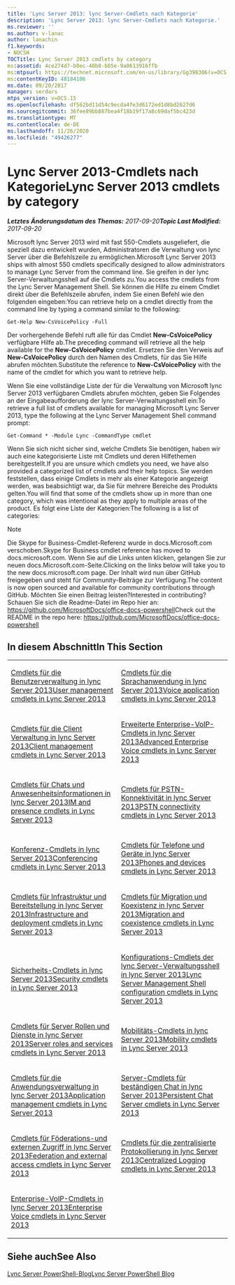 ```yaml
---
title: 'Lync Server 2013: lync Server-Cmdlets nach Kategorie'
description: 'Lync Server 2013: lync Server-Cmdlets nach Kategorie.'
ms.reviewer: ''
ms.author: v-lanac
author: lanachin
f1.keywords:
- NOCSH
TOCTitle: Lync Server 2013 cmdlets by category
ms:assetid: 4ce274d7-b0ec-40b8-b85e-9a0613916ffb
ms:mtpsurl: https://technet.microsoft.com/en-us/library/Gg398306(v=OCS.15)
ms:contentKeyID: 48184106
ms.date: 09/20/2017
manager: serdars
mtps_version: v=OCS.15
ms.openlocfilehash: df562bd11d54c9ecda4fe3d6172ed1d8bd2627d6
ms.sourcegitcommit: 36fee89bb887bea4f18b19f17a8c69daf5bc423d
ms.translationtype: MT
ms.contentlocale: de-DE
ms.lasthandoff: 11/26/2020
ms.locfileid: "49426277"
---
```

# <a name="lync-server-2013-cmdlets-by-category"></a><span data-ttu-id="e8f83-103">Lync Server 2013-Cmdlets nach Kategorie</span><span class="sxs-lookup"><span data-stu-id="e8f83-103">Lync Server 2013 cmdlets by category</span></span>

<div data-xmlns="http://www.w3.org/1999/xhtml">

<div class="topic" data-xmlns="http://www.w3.org/1999/xhtml" data-msxsl="urn:schemas-microsoft-com:xslt" data-cs="https://msdn.microsoft.com/">

<div data-asp="https://msdn2.microsoft.com/asp">



</div>

<div id="mainSection">

<div id="mainBody"><span data-ttu-id="e8f83-104">

<span> </span></span><span class="sxs-lookup"><span data-stu-id="e8f83-104">

<span> </span></span></span>

<span data-ttu-id="e8f83-105">_**Letztes Änderungsdatum des Themas:** 2017-09-20_</span><span class="sxs-lookup"><span data-stu-id="e8f83-105">_**Topic Last Modified:** 2017-09-20_</span></span>

<span data-ttu-id="e8f83-106">Microsoft lync Server 2013 wird mit fast 550-Cmdlets ausgeliefert, die speziell dazu entwickelt wurden, Administratoren die Verwaltung von lync Server über die Befehlszeile zu ermöglichen.</span><span class="sxs-lookup"><span data-stu-id="e8f83-106">Microsoft Lync Server 2013 ships with almost 550 cmdlets specifically designed to allow administrators to manage Lync Server from the command line.</span></span> <span data-ttu-id="e8f83-107">Sie greifen in der lync Server-Verwaltungsshell auf die Cmdlets zu.</span><span class="sxs-lookup"><span data-stu-id="e8f83-107">You access the cmdlets from the Lync Server Management Shell.</span></span> <span data-ttu-id="e8f83-108">Sie können die Hilfe zu einem Cmdlet direkt über die Befehlszeile abrufen, indem Sie einen Befehl wie den folgenden eingeben:</span><span class="sxs-lookup"><span data-stu-id="e8f83-108">You can retrieve help on a cmdlet directly from the command line by typing a command similar to the following:</span></span>

    Get-Help New-CsVoicePolicy -Full

<span data-ttu-id="e8f83-109">Der vorhergehende Befehl ruft alle für das Cmdlet **New-CsVoicePolicy** verfügbare Hilfe ab.</span><span class="sxs-lookup"><span data-stu-id="e8f83-109">The preceding command will retrieve all the help available for the **New-CsVoicePolicy** cmdlet.</span></span> <span data-ttu-id="e8f83-110">Ersetzen Sie den Verweis auf **New-CsVoicePolicy** durch den Namen des Cmdlets, für das Sie Hilfe abrufen möchten.</span><span class="sxs-lookup"><span data-stu-id="e8f83-110">Substitute the reference to **New-CsVoicePolicy** with the name of the cmdlet for which you want to retrieve help.</span></span>

<span data-ttu-id="e8f83-111">Wenn Sie eine vollständige Liste der für die Verwaltung von Microsoft lync Server 2013 verfügbaren Cmdlets abrufen möchten, geben Sie Folgendes an der Eingabeaufforderung der lync Server-Verwaltungsshell ein:</span><span class="sxs-lookup"><span data-stu-id="e8f83-111">To retrieve a full list of cmdlets available for managing Microsoft Lync Server 2013, type the following at the Lync Server Management Shell command prompt:</span></span>

    Get-Command * -Module Lync -CommandType cmdlet

<span data-ttu-id="e8f83-112">Wenn Sie sich nicht sicher sind, welche Cmdlets Sie benötigen, haben wir auch eine kategorisierte Liste mit Cmdlets und deren Hilfethemen bereitgestellt.</span><span class="sxs-lookup"><span data-stu-id="e8f83-112">If you are unsure which cmdlets you need, we have also provided a categorized list of cmdlets and their help topics.</span></span> <span data-ttu-id="e8f83-113">Sie werden feststellen, dass einige Cmdlets in mehr als einer Kategorie angezeigt werden, was beabsichtigt war, da Sie für mehrere Bereiche des Produkts gelten.</span><span class="sxs-lookup"><span data-stu-id="e8f83-113">You will find that some of the cmdlets show up in more than one category, which was intentional as they apply to multiple areas of the product.</span></span> <span data-ttu-id="e8f83-114">Es folgt eine Liste der Kategorien:</span><span class="sxs-lookup"><span data-stu-id="e8f83-114">The following is a list of categories:</span></span>

<div>


> [!NOTE]
> <span data-ttu-id="e8f83-115">Die Skype for Business-Cmdlet-Referenz wurde in docs.Microsoft.com verschoben.</span><span class="sxs-lookup"><span data-stu-id="e8f83-115">Skype for Business cmdlet reference has moved to docs.microsoft.com.</span></span> <span data-ttu-id="e8f83-116">Wenn Sie auf die Links unten klicken, gelangen Sie zur neuen docs.Microsoft.com-Seite.</span><span class="sxs-lookup"><span data-stu-id="e8f83-116">Clicking on the links below will take you to the new docs.microsoft.com page.</span></span> <span data-ttu-id="e8f83-117">Der Inhalt wird nun über GitHub freigegeben und steht für Community-Beiträge zur Verfügung.</span><span class="sxs-lookup"><span data-stu-id="e8f83-117">The content is now open sourced and available for community contributions through GitHub.</span></span> <span data-ttu-id="e8f83-118">Möchten Sie einen Beitrag leisten?</span><span class="sxs-lookup"><span data-stu-id="e8f83-118">Interested in contributing?</span></span> <span data-ttu-id="e8f83-119">Schauen Sie sich die Readme-Datei im Repo hier an: <A href="https://github.com/microsoftdocs/office-docs-powershell">https://github.com/MicrosoftDocs/office-docs-powershell</A></span><span class="sxs-lookup"><span data-stu-id="e8f83-119">Check out the README in the repo here: <A href="https://github.com/microsoftdocs/office-docs-powershell">https://github.com/MicrosoftDocs/office-docs-powershell</A></span></span>



</div>

<div>

## <a name="in-this-section"></a><span data-ttu-id="e8f83-120">In diesem Abschnitt</span><span class="sxs-lookup"><span data-stu-id="e8f83-120">In This Section</span></span>


<table>
<colgroup>
<col style="width: 50%" />
<col style="width: 50%" />
</colgroup>
<tbody>
<tr class="odd">
<td><p><span data-ttu-id="e8f83-121"><a href="lync-server-2013-user-management-cmdlets.md">Cmdlets für die Benutzerverwaltung in lync Server 2013</a></span><span class="sxs-lookup"><span data-stu-id="e8f83-121"><a href="lync-server-2013-user-management-cmdlets.md">User management cmdlets in Lync Server 2013</a></span></span></p></td>
<td><p><span data-ttu-id="e8f83-122"><a href="lync-server-2013-voice-application-cmdlets.md">Cmdlets für die Sprachanwendung in lync Server 2013</a></span><span class="sxs-lookup"><span data-stu-id="e8f83-122"><a href="lync-server-2013-voice-application-cmdlets.md">Voice application cmdlets in Lync Server 2013</a></span></span></p></td>
</tr>
<tr class="even">
<td><p><span data-ttu-id="e8f83-123"><a href="lync-server-2013-client-management-cmdlets.md">Cmdlets für die Client Verwaltung in lync Server 2013</a></span><span class="sxs-lookup"><span data-stu-id="e8f83-123"><a href="lync-server-2013-client-management-cmdlets.md">Client management cmdlets in Lync Server 2013</a></span></span></p></td>
<td><p><span data-ttu-id="e8f83-124"><a href="lync-server-2013-advanced-enterprise-voice-cmdlets.md">Erweiterte Enterprise-VoIP-Cmdlets in lync Server 2013</a></span><span class="sxs-lookup"><span data-stu-id="e8f83-124"><a href="lync-server-2013-advanced-enterprise-voice-cmdlets.md">Advanced Enterprise Voice cmdlets in Lync Server 2013</a></span></span></p></td>
</tr>
<tr class="odd">
<td><p><span data-ttu-id="e8f83-125"><a href="lync-server-2013-im-and-presence-cmdlets.md">Cmdlets für Chats und Anwesenheitsinformationen in lync Server 2013</a></span><span class="sxs-lookup"><span data-stu-id="e8f83-125"><a href="lync-server-2013-im-and-presence-cmdlets.md">IM and presence cmdlets in Lync Server 2013</a></span></span></p></td>
<td><p><span data-ttu-id="e8f83-126"><a href="lync-server-2013-pstn-connectivity-cmdlets.md">Cmdlets für PSTN-Konnektivität in lync Server 2013</a></span><span class="sxs-lookup"><span data-stu-id="e8f83-126"><a href="lync-server-2013-pstn-connectivity-cmdlets.md">PSTN connectivity cmdlets in Lync Server 2013</a></span></span></p></td>
</tr>
<tr class="even">
<td><p><span data-ttu-id="e8f83-127"><a href="lync-server-2013-conferencing-cmdlets.md">Konferenz-Cmdlets in lync Server 2013</a></span><span class="sxs-lookup"><span data-stu-id="e8f83-127"><a href="lync-server-2013-conferencing-cmdlets.md">Conferencing cmdlets in Lync Server 2013</a></span></span></p></td>
<td><p><span data-ttu-id="e8f83-128"><a href="lync-server-2013-phones-and-devices-cmdlets.md">Cmdlets für Telefone und Geräte in lync Server 2013</a></span><span class="sxs-lookup"><span data-stu-id="e8f83-128"><a href="lync-server-2013-phones-and-devices-cmdlets.md">Phones and devices cmdlets in Lync Server 2013</a></span></span></p></td>
</tr>
<tr class="odd">
<td><p><span data-ttu-id="e8f83-129"><a href="lync-server-2013-infrastructure-and-deployment-cmdlets.md">Cmdlets für Infrastruktur und Bereitstellung in lync Server 2013</a></span><span class="sxs-lookup"><span data-stu-id="e8f83-129"><a href="lync-server-2013-infrastructure-and-deployment-cmdlets.md">Infrastructure and deployment cmdlets in Lync Server 2013</a></span></span></p></td>
<td><p><span data-ttu-id="e8f83-130"><a href="lync-server-2013-migration-and-coexistence-cmdlets.md">Cmdlets für Migration und Koexistenz in lync Server 2013</a></span><span class="sxs-lookup"><span data-stu-id="e8f83-130"><a href="lync-server-2013-migration-and-coexistence-cmdlets.md">Migration and coexistence cmdlets in Lync Server 2013</a></span></span></p></td>
</tr>
<tr class="even">
<td><p><span data-ttu-id="e8f83-131"><a href="lync-server-2013-security-cmdlets.md">Sicherheits-Cmdlets in lync Server 2013</a></span><span class="sxs-lookup"><span data-stu-id="e8f83-131"><a href="lync-server-2013-security-cmdlets.md">Security cmdlets in Lync Server 2013</a></span></span></p></td>
<td><p><span data-ttu-id="e8f83-132"><a href="lync-server-2013-lync-server-management-shell-configuration-cmdlets.md">Konfigurations-Cmdlets der lync Server-Verwaltungsshell in lync Server 2013</a></span><span class="sxs-lookup"><span data-stu-id="e8f83-132"><a href="lync-server-2013-lync-server-management-shell-configuration-cmdlets.md">Lync Server Management Shell configuration cmdlets in Lync Server 2013</a></span></span></p></td>
</tr>
<tr class="odd">
<td><p><span data-ttu-id="e8f83-133"><a href="lync-server-2013-server-roles-and-services-cmdlets.md">Cmdlets für Server Rollen und Dienste in lync Server 2013</a></span><span class="sxs-lookup"><span data-stu-id="e8f83-133"><a href="lync-server-2013-server-roles-and-services-cmdlets.md">Server roles and services cmdlets in Lync Server 2013</a></span></span></p></td>
<td><p><span data-ttu-id="e8f83-134"><a href="lync-server-2013-mobility-cmdlets.md">Mobilitäts-Cmdlets in lync Server 2013</a></span><span class="sxs-lookup"><span data-stu-id="e8f83-134"><a href="lync-server-2013-mobility-cmdlets.md">Mobility cmdlets in Lync Server 2013</a></span></span></p></td>
</tr>
<tr class="even">
<td><p><span data-ttu-id="e8f83-135"><a href="lync-server-2013-application-management-cmdlets.md">Cmdlets für die Anwendungsverwaltung in lync Server 2013</a></span><span class="sxs-lookup"><span data-stu-id="e8f83-135"><a href="lync-server-2013-application-management-cmdlets.md">Application management cmdlets in Lync Server 2013</a></span></span></p></td>
<td><p><span data-ttu-id="e8f83-136"><a href="lync-server-2013-persistent-chat-server-cmdlets.md">Server-Cmdlets für beständigen Chat in lync Server 2013</a></span><span class="sxs-lookup"><span data-stu-id="e8f83-136"><a href="lync-server-2013-persistent-chat-server-cmdlets.md">Persistent Chat Server cmdlets in Lync Server 2013</a></span></span></p></td>
</tr>
<tr class="odd">
<td><p><span data-ttu-id="e8f83-137"><a href="lync-server-2013-federation-and-external-access-cmdlets.md">Cmdlets für Föderations-und externen Zugriff in lync Server 2013</a></span><span class="sxs-lookup"><span data-stu-id="e8f83-137"><a href="lync-server-2013-federation-and-external-access-cmdlets.md">Federation and external access cmdlets in Lync Server 2013</a></span></span></p></td>
<td><p><span data-ttu-id="e8f83-138"><a href="lync-server-2013-centralized-logging-cmdlets.md">Cmdlets für die zentralisierte Protokollierung in lync Server 2013</a></span><span class="sxs-lookup"><span data-stu-id="e8f83-138"><a href="lync-server-2013-centralized-logging-cmdlets.md">Centralized Logging cmdlets in Lync Server 2013</a></span></span></p></td>
</tr>
<tr class="even">
<td><p><span data-ttu-id="e8f83-139"><a href="lync-server-2013-enterprise-voice-cmdlets.md">Enterprise-VoIP-Cmdlets in lync Server 2013</a></span><span class="sxs-lookup"><span data-stu-id="e8f83-139"><a href="lync-server-2013-enterprise-voice-cmdlets.md">Enterprise Voice cmdlets in Lync Server 2013</a></span></span></p></td>
<td></td>
</tr>
</tbody>
</table>


</div>

<div>

## <a name="see-also"></a><span data-ttu-id="e8f83-140">Siehe auch</span><span class="sxs-lookup"><span data-stu-id="e8f83-140">See Also</span></span>


[<span data-ttu-id="e8f83-141">Lync Server PowerShell-Blog</span><span class="sxs-lookup"><span data-stu-id="e8f83-141">Lync Server PowerShell Blog</span></span>](https://go.microsoft.com/fwlink/p/?linkid=203150)  
  

<span data-ttu-id="e8f83-142"></div>

</div>

<span> </span>

</div>

</div>

</span><span class="sxs-lookup"><span data-stu-id="e8f83-142"></div>

</div>

<span> </span>

</div>

</div>

</span></span></div>

